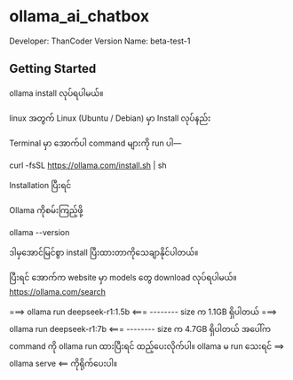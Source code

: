 # ollama_ai_chatbox

Developer: ThanCoder
Version Name: beta-test-1

## Getting Started

ollama install လုပ်ရပါမယ်။

linux အတွက်
Linux (Ubuntu / Debian) မှာ Install လုပ်နည်း

Terminal မှာ အောက်ပါ command များကို run ပါ—

curl -fsSL https://ollama.com/install.sh | sh

Installation ပြီးရင်

Ollama ကိုစမ်းကြည့်ဖို့

ollama --version

ဒါမှအောင်မြင်စွာ install ပြီးထားတာကိုသေချာနိုင်ပါတယ်။

ပြီးရင် အောက်က website မှာ models တွေ download လုပ်ရပါမယ်။
https://ollama.com/search

===> ollama run deepseek-r1:1.5b <===      -------- size က 1.1GB ရှိပါတယ်
===> ollama run deepseek-r1:7b <===      -------- size က 4.7GB ရှိပါတယ်
အပေါ်က command ကို ollama run ထားပြီးရင် ထည့်ပေးလိုက်ပါ။
ollama မ run သေးရင် ==> ollama serve <== ကိုရိုက်ပေးပါ။








